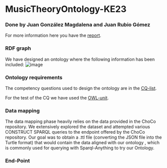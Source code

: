 # MusicTheoryOntology-KE23
### Done by Juan González Magdalena and Juan Rubio Gómez

For more information here you have the [report]().

### RDF graph
We have designed an ontology where the following information has been included:
![image](https://github.com/juanglezmag/MusicTheory-KE23/assets/136845142/6a89bf30-a7fa-4a00-ad61-ea3b883fc4d7)




### Ontology requirements
The competency questions used to design the ontology are in the [CQ-list](https://github.com/juanglezmag/MusicTheory-KE23/blob/main/test/CQ-list.txt).

For the test of the CQ we have used the [OWL-unit](https://github.com/luigi-asprino/owl-unit).

### Data mapping

The data mapping phase heavily relies on the data provided in the ChoCo repository. We extensively explored the dataset and attempted various CONSTRUCT SPARQL queries to the endpoint offered by the ChoCo repository. Our goal was to obtain a .ttl file (converting the JSON file into the Turtle format) that would contain the data aligned with our ontology , which is commonly used for querying with Sparql-Anything to try our Ontology.

### End-Point



